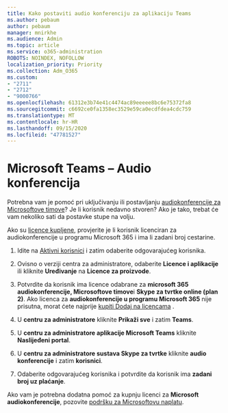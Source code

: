 ```yaml
---
title: Kako postaviti audio konferenciju za aplikaciju Teams
ms.author: pebaum
author: pebaum
manager: mnirkhe
ms.audience: Admin
ms.topic: article
ms.service: o365-administration
ROBOTS: NOINDEX, NOFOLLOW
localization_priority: Priority
ms.collection: Adm_O365
ms.custom:
- "2711"
- "2712"
- "9000766"
ms.openlocfilehash: 61312e3b74e41c4474ac89eeeee8bc6e75372fa8
ms.sourcegitcommit: c6692ce0fa1358ec3529e59ca0ecdfdea4cdc759
ms.translationtype: MT
ms.contentlocale: hr-HR
ms.lasthandoff: 09/15/2020
ms.locfileid: "47781527"
---
```

# <a name="microsoft-teams--audio-conferencing"></a>Microsoft Teams – Audio konferencija

Potrebna vam je pomoć pri uključivanju ili postavljanju [audiokonferencije za Microsoftove timove](https://docs.microsoft.com/microsoftteams/set-up-audio-conferencing-in-teams)?  Je li korisnik nedavno stvoren? Ako je tako, trebat će vam nekoliko sati da postavke stupe na volju.

Ako su [licence kupljene](https://docs.microsoft.com/microsoftteams/set-up-audio-conferencing-in-teams#step-2-get-and-assign-licenses), provjerite je li korisnik licenciran za audiokonferencije u programu Microsoft 365 i ima li zadani broj cestarine.

1. Idite na [Aktivni korisnici](https://admin.microsoft.com/Adminportal/Home?source=applauncher#/users) i zatim odaberite odgovarajućeg korisnika.

2. Ovisno o verziji centra za administratore, odaberite **Licence i aplikacije** ili kliknite **Uređivanje** na **Licence za proizvode**.

3. Potvrdite da korisnik ima licence odabrane za **microsoft 365 audiokonferencije, Microsoftove timove**i **Skype za tvrtke online (plan 2)**. Ako licenca za **audiokonferencije u programu Microsoft 365** nije prisutna, morat ćete najprije [kupiti Dodaj na licencama](https://docs.microsoft.com/microsoftteams/teams-add-on-licensing/microsoft-teams-add-on-licensing?tabs=small-business) .

4. U **centru za administratore** kliknite **Prikaži sve** i zatim **Teams**.

5. U **centru za administratore aplikacije Microsoft Teams** kliknite **Naslijeđeni portal**.

6. U **centru za administratore sustava Skype za tvrtke** kliknite **audio konferencije** i zatim **korisnici**.

7. Odaberite odgovarajućeg korisnika i potvrdite da korisnik ima **zadani broj uz plaćanje**.

Ako vam je potrebna dodatna pomoć za kupnju licenci za **Microsoft audiokonferencije**, pozovite [podršku za Microsoftovu naplatu](https://docs.microsoft.com/microsoft-365/admin/contact-support-for-business-products?view=o365-worldwide#phone-support).

